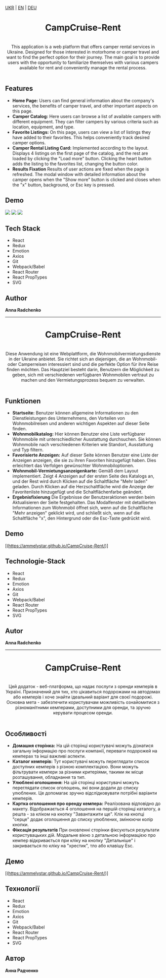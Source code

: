 [UKR](#campcruise-rent) | [EN](#campcruise-rent-english) | [DEU](#campcruise-rent-german)

<div align="center">
  <h1 align="center">CampCruise-Rent</h1>

<br/>

<div align="center">
This application is a web platform that offers camper rental services in Ukraine. Designed for those interested in motorhome or camper travel and want to find the perfect option for their journey. The main goal is to provide users with the opportunity to familiarize themselves with various campers available for rent and conveniently manage the rental process.
 
</div>


</div>
<br/>

## Features

- **Home Page:** Users can find general information about the company's services, the benefits of camper travel, and other important aspects on this page.
- **Camper Catalog:** Here users can browse a list of available campers with different equipment. They can filter campers by various criteria such as location, equipment, and type.
- **Favorite Listings:** On this page, users can view a list of listings they have added to their favorites. This helps conveniently track desired camper options.
- **Camper Rental Listing Card:** Implemented according to the layout. Displays 4 listings on the first page of the catalog, and the rest are loaded by clicking the "Load more" button. Clicking the heart button adds the listing to the favorites list, changing the button color.
- **Results Fixation** Results of user actions are fixed when the page is refreshed. The modal window with detailed information about the camper opens when the "Show more" button is clicked and closes when the "x" button, background, or Esc key is pressed.

## Demo

<img src='src/img/home.png'>
<img src='src/img/Catalog.png'>
<img src='src/img/Favorites.png'>

## Tech Stack

- React
- Redux
- Emotion
- Axios
- Git
- Webpack/Babel
- React Router
- React PropTypes
- SVG

## Author

**Anna Radchenko**

</div>

___________________________________________________________________________________________________________________________________________________________________________________________________

<div align="center">
  <h1 align="center">CampCruise-Rent</h1>

<br/>

<div align="center">
Diese Anwendung ist eine Webplattform, die Wohnmobilvermietungsdienste in der Ukraine anbietet. Sie richtet sich an diejenigen, die an Wohnmobil- oder Camperreisen interessiert sind und die perfekte Option für ihre Reise finden möchten. Das Hauptziel besteht darin, Benutzern die Möglichkeit zu geben, sich mit verschiedenen verfügbaren Wohnmobilen vertraut zu machen und den Vermietungsprozess bequem zu verwalten.
 
</div>


</div>
<br/>

## Funktionen

- **Startseite:** Benutzer können allgemeine Informationen zu den Dienstleistungen des Unternehmens, den Vorteilen von Wohnmobilreisen und anderen wichtigen Aspekten auf dieser Seite finden.
- **Wohnmobilkatalog:** Hier können Benutzer eine Liste verfügbarer Wohnmobile mit unterschiedlicher Ausstattung durchsuchen. Sie können Wohnmobile nach verschiedenen Kriterien wie Standort, Ausstattung und Typ filtern.
- **Favorisierte Anzeigen:** Auf dieser Seite können Benutzer eine Liste der Anzeigen anzeigen, die sie zu ihren Favoriten hinzugefügt haben. Dies erleichtert das Verfolgen gewünschter Wohnmobiloptionen.
- **Wohnmobil-Vermietungsanzeigenkarte:** Gemäß dem Layout implementiert. Zeigt 4 Anzeigen auf der ersten Seite des Katalogs an, und der Rest wird durch Klicken auf die Schaltfläche "Mehr laden" geladen. Durch Klicken auf die Herzschaltfläche wird die Anzeige der Favoritenliste hinzugefügt und die Schaltflächenfarbe geändert.
- **Ergebnisfixierung** Die Ergebnisse der Benutzeraktionen werden beim Aktualisieren der Seite festgehalten. Das Modalfenster mit detaillierten Informationen zum Wohnmobil öffnet sich, wenn auf die Schaltfläche "Mehr anzeigen" geklickt wird, und schließt sich, wenn auf die Schaltfläche "x", den Hintergrund oder die Esc-Taste gedrückt wird.

## Demo

[(https://ammelystar.github.io/CampCruise-Rent/)]

## Technologie-Stack

- React
- Redux
- Emotion
- Axios
- Git
- Webpack/Babel
- React Router
- React PropTypes
- SVG

## Autor

**Anna Radchenko**

</div>

__________________________________________________________________________________________________________________________________________________________________________________________________

<div align="center">
  <h1 align="center">CampCruise-Rent</h1>

<br/>

<div align="center">
Цей додаток - веб-платформа, що надає послуги з оренди кемперів в Україні. Призначений для тих, хто цікавиться подорожами на автодомах або кемперів і хоче знайти ідеальний варіант для своєї подорожі. Основна мета - забезпечити користувачам можливість ознайомитися з різноманітними кемперами, доступними для оренди, та зручно керувати процесом оренди.
 
</div>


</div>
<br/>

## Особливості

- **Домашня сторінка:** На цій сторінці користувачі можуть дізнатися загальну інформацію про послуги компанії, переваги подорожей на кемперах та інші важливі аспекти.
- **Каталог кемперів:** Тут користувачі можуть переглядати список доступних кемперів з різною комплектацією. Вони можуть фільтрувати кемпери за різними критеріями, такими як місце розташування, обладнання та тип.
- **Улюблені оголошення:** На цій сторінці користувачі можуть переглядати список оголошень, які вони додали до списку улюблених. Це допомагає зручно відслідковувати потрібні варіанти кемперів.
- **Картка оголошення про оренду кемпера:** Реалізована відповідно до макету. Відображається 4 оголошення на першій сторінці каталогу, а решта - за кліком на кнопку "Завантажити ще". Клік на кнопці "серце" додає оголошення до списку улюблених, змінюючи колір кнопки.
- **Фіксація результатів** При оновленні сторінки фіксуються результати користувацьких дій. Модальне вікно з детальною інформацією про кемпер відкривається при кліку на кнопку "Детальніше" і закривається по кліку на "хрестик", тло або клавішу Esc.

## Демо

[(https://ammelystar.github.io/CampCruise-Rent/)]

## Технології

- React
- Redux
- Emotion
- Axios
- Git
- Webpack/Babel
- React Router
- React PropTypes
- SVG

## Автор

**Анна Радченко**

</div>



  

